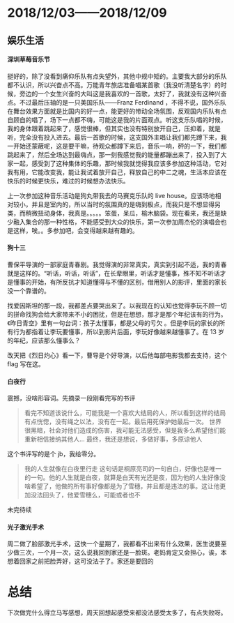 # 2018/12/03——2018/12/09

## 娱乐生活

#### 深圳草莓音乐节

挺好的，除了没看到痛仰乐队有点失望外，其他中规中矩的。主要我大部分的乐队都不认识，所以兴奋点不高。万能青年旅店准备唱某首歌（我没听清楚名字）的时候，旁边的一个女生兴奋的大叫这是我喜欢的一首歌，太好了，我就没有这种兴奋点。不过最后压轴的是一只美国乐队——Franz Ferdinand ，不得不说，国外乐队在舞台效果方面就是比国内的好一点，能更好的带动全场氛围，反观国内乐队有点自顾自的唱了，场下一点都不嗨，可能这是我的片面观点。听这支乐队唱的时候，我的身体跟着跳起来了，感觉很棒，但其实也没有特别放开自己，压抑着，就是听，完全没有投入进去。最后一首歌的时候，这支国外主唱让我们都先蹲下来，我一开始还蒙蔽呢，这是要干嘛，待观众都蹲下来后，音乐一响，砰的一下，我们都跳起来了，然后全场达到最嗨点，那一刻我感觉我的能量都蹦出来了，投入到了大家一起，感受到了这种集体的乐趣，那时候我就觉得我应该多参加这种活动，它对我有用，它能改变我，能让我试着放开自己，释放自己的中二之魂，生活本应该在快乐的时候更快乐，难过的时候想办法快乐。

上一次参加这种音乐活动是狗丸带我去的马赛克乐队的 live house。应该场地相对较小，并且是室内的，所以当时的氛围真的是嗨到极点，而我只是不想显得另类，而稍微扭动身体，我真是。。。。。笨蛋，呆瓜，榆木脑袋。现在看来，我还是缺少融入集合的那一种性格，不能感受到大众的快乐，第一次参加周杰伦的演唱会也是这样，唉。。多参加吧，会变得越来越有趣的。

#### 狗十三

曹保平导演的一部家庭青春剧。我觉得演的非常真实，真实到引起不适，我的青春就是这样的。“听话，听话，听话”，在长辈眼里，听话才是懂事，殊不知不听话才是懂事的开始，有所反抗才知道懂得与不懂的区别，借用别人的影评，里面的家长没一个靠谱的。

找爱因斯坦的那一段，我都差点要哭出来了。以我现在的认知也觉得李玩不顾一切的拼命找狗会给大家带来不小的困扰，但是在想想，那才是那个年纪该有的行为。《昨日青空》里有一句台词：孩子太懂事，都是父母的亏欠 。但是李玩的家长的所有行为都指着让李玩要懂事，所以到影片后面，李玩好像越来越懂事了。在 13 岁的年纪，应该那么懂事么？

改天把《烈日灼心》看一下，曹导是个好导演，以后他每部电影我都去支持，这个 flag 写在这。

#### 白夜行

震撼，没啥形容词。先摘录一段刚看完写的书评

> 看完不知道该说什么，可能我是一个喜欢大结局的人，所以看到这样的结局有点恍惚，没有绳之以法，没有在一起。最后用死保护她最后一次。 世界很黑暗，社会对他们造成的伤害，我可能无法感受，但是我多么希望他们能重新相信接纳其他人... 最终，我还是想说，多做好事，多原谅他人

这个书评写的是个 jb，我给零分。

> 我的人生就像在白夜里行走
> 这句话是桐原亮司的一句自白，好像也是唯一的一句。他的人生就是白夜，就算是白天有光还是夜，因为他的人生好像没啥希望了，他做的所有事好像都是为了雪穗，并且都是违法的事。这让他更加没法回头了，他爱雪穗么，可能或者也不

未完待续

#### 光子激光手术

周二做了脸部激光手术，这快一个星期了，我都看不出来有什么效果，医生说要至少做三次，一个月一次，这么说我回到家还是一脸斑。老妈肯定又会担心，诶，本想着回家之前把脸弄好，这可没法子了。家还是要回的

# 总结

下次做完什么得立马写感想，周天回想起感受来都没法感受太多了，有点失败呀。
